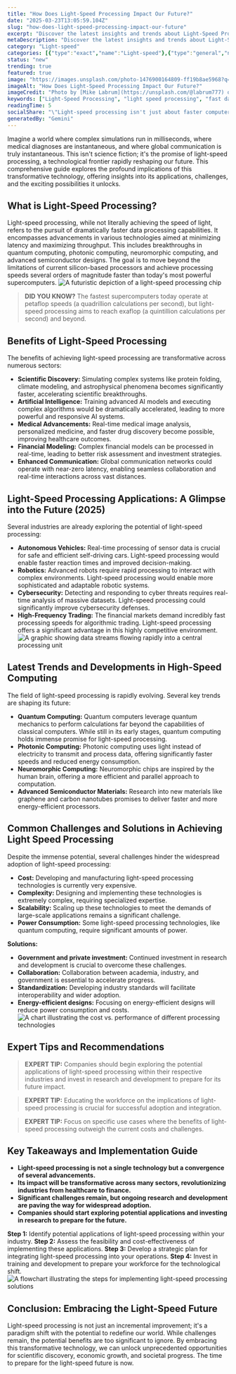 ```yaml
---
title: "How Does Light-Speed Processing Impact Our Future?"
date: "2025-03-23T13:05:59.104Z"
slug: "how-does-light-speed-processing-impact-our-future"
excerpt: "Discover the latest insights and trends about Light-Speed Processing. This comprehensive guide covers everything you need to know about Light-Speed Processing in 2025."
metaDescription: "Discover the latest insights and trends about Light-Speed Processing. This comprehensive guide covers everything you need to know about Light-Speed Process..."
category: "Light-speed"
categories: [{"type":"exact","name":"Light-speed"},{"type":"general","name":"Computing"},{"type":"medium","name":"Data Processing"},{"type":"specific","name":"Parallel Computing"},{"type":"niche","name":"GPU Acceleration"}]
status: "new"
trending: true
featured: true
image: "https://images.unsplash.com/photo-1476900164809-ff19b8ae5968?q=85&w=1200&fit=max&fm=webp&auto=compress"
imageAlt: "How Does Light-Speed Processing Impact Our Future?"
imageCredit: "Photo by [Mike Labrum](https://unsplash.com/@labrum777) on Unsplash"
keywords: ["Light-Speed Processing", "light speed processing", "fast data processing", "high-speed computing", "light speed technology", "what is light speed processing?", "benefits of light speed processing", "light speed processing applications", "buy light speed processors", "light speed processing solutions"]
readingTime: 5
socialShare: "\"Light-speed processing isn't just about faster computers; it's about unlocking a future where previously impossible breakthroughs in science, medicine, and technology become reality.\""
generatedBy: "Gemini"
---
```




Imagine a world where complex simulations run in milliseconds, where medical diagnoses are instantaneous, and where global communication is truly instantaneous. This isn't science fiction; it's the promise of light-speed processing, a technological frontier rapidly reshaping our future.  This comprehensive guide explores the profound implications of this transformative technology, offering insights into its applications, challenges, and the exciting possibilities it unlocks.

## What is Light-Speed Processing?

Light-speed processing, while not literally achieving the speed of light, refers to the pursuit of dramatically faster data processing capabilities.  It encompasses advancements in various technologies aimed at minimizing latency and maximizing throughput. This includes breakthroughs in quantum computing, photonic computing, neuromorphic computing, and advanced semiconductor designs.  The goal is to move beyond the limitations of current silicon-based processors and achieve processing speeds several orders of magnitude faster than today's most powerful supercomputers. ![A futuristic depiction of a light-speed processing chip](https://images.unsplash.com/photo-1529310399831-ed472b81d589?q=85&w=1200&fit=max&fm=webp&auto=compress)

> **DID YOU KNOW?** The fastest supercomputers today operate at petaflop speeds (a quadrillion calculations per second), but light-speed processing aims to reach exaflop (a quintillion calculations per second) and beyond.

## Benefits of Light-Speed Processing

The benefits of achieving light-speed processing are transformative across numerous sectors:

* **Scientific Discovery:**  Simulating complex systems like protein folding, climate modeling, and astrophysical phenomena becomes significantly faster, accelerating scientific breakthroughs.
* **Artificial Intelligence:**  Training advanced AI models and executing complex algorithms would be dramatically accelerated, leading to more powerful and responsive AI systems.
* **Medical Advancements:**  Real-time medical image analysis, personalized medicine, and faster drug discovery become possible, improving healthcare outcomes.
* **Financial Modeling:**  Complex financial models can be processed in real-time, leading to better risk assessment and investment strategies.
* **Enhanced Communication:**  Global communication networks could operate with near-zero latency, enabling seamless collaboration and real-time interactions across vast distances.

## Light-Speed Processing Applications: A Glimpse into the Future (2025)

Several industries are already exploring the potential of light-speed processing:

* **Autonomous Vehicles:**  Real-time processing of sensor data is crucial for safe and efficient self-driving cars. Light-speed processing would enable faster reaction times and improved decision-making.
* **Robotics:**  Advanced robots require rapid processing to interact with complex environments.  Light-speed processing would enable more sophisticated and adaptable robotic systems.
* **Cybersecurity:**  Detecting and responding to cyber threats requires real-time analysis of massive datasets. Light-speed processing could significantly improve cybersecurity defenses.
* **High-Frequency Trading:**  The financial markets demand incredibly fast processing speeds for algorithmic trading. Light-speed processing offers a significant advantage in this highly competitive environment.  ![A graphic showing data streams flowing rapidly into a central processing unit](https://images.unsplash.com/photo-1476900164809-ff19b8ae5968?q=85&w=1200&fit=max&fm=webp&auto=compress)

## Latest Trends and Developments in High-Speed Computing

The field of light-speed processing is rapidly evolving.  Several key trends are shaping its future:

* **Quantum Computing:**  Quantum computers leverage quantum mechanics to perform calculations far beyond the capabilities of classical computers.  While still in its early stages, quantum computing holds immense promise for light-speed processing.
* **Photonic Computing:**  Photonic computing uses light instead of electricity to transmit and process data, offering significantly faster speeds and reduced energy consumption.
* **Neuromorphic Computing:**  Neuromorphic chips are inspired by the human brain, offering a more efficient and parallel approach to computation.
* **Advanced Semiconductor Materials:**  Research into new materials like graphene and carbon nanotubes promises to deliver faster and more energy-efficient processors.

## Common Challenges and Solutions in Achieving Light Speed Processing

Despite the immense potential, several challenges hinder the widespread adoption of light-speed processing:

* **Cost:**  Developing and manufacturing light-speed processing technologies is currently very expensive.
* **Complexity:**  Designing and implementing these technologies is extremely complex, requiring specialized expertise.
* **Scalability:**  Scaling up these technologies to meet the demands of large-scale applications remains a significant challenge.
* **Power Consumption:**  Some light-speed processing technologies, like quantum computing, require significant amounts of power.

**Solutions:**

* **Government and private investment:** Continued investment in research and development is crucial to overcome these challenges.
* **Collaboration:**  Collaboration between academia, industry, and government is essential to accelerate progress.
* **Standardization:**  Developing industry standards will facilitate interoperability and wider adoption.
* **Energy-efficient designs:**  Focusing on energy-efficient designs will reduce power consumption and costs.  ![A chart illustrating the cost vs. performance of different processing technologies](https://images.unsplash.com/photo-1573655349936-de6bed86f839?q=85&w=1200&fit=max&fm=webp&auto=compress)

## Expert Tips and Recommendations

> **EXPERT TIP:**  Companies should begin exploring the potential applications of light-speed processing within their respective industries and invest in research and development to prepare for its future impact.

> **EXPERT TIP:**  Educating the workforce on the implications of light-speed processing is crucial for successful adoption and integration.

> **EXPERT TIP:**  Focus on specific use cases where the benefits of light-speed processing outweigh the current costs and challenges.

## Key Takeaways and Implementation Guide

* **Light-speed processing is not a single technology but a convergence of several advancements.**
* **Its impact will be transformative across many sectors, revolutionizing industries from healthcare to finance.**
* **Significant challenges remain, but ongoing research and development are paving the way for widespread adoption.**
* **Companies should start exploring potential applications and investing in research to prepare for the future.**

**Step 1:** Identify potential applications of light-speed processing within your industry.
**Step 2:**  Assess the feasibility and cost-effectiveness of implementing these applications.
**Step 3:**  Develop a strategic plan for integrating light-speed processing into your operations.
**Step 4:**  Invest in training and development to prepare your workforce for the technological shift. ![A flowchart illustrating the steps for implementing light-speed processing solutions](https://images.unsplash.com/photo-1455058683937-c45857082982?q=85&w=1200&fit=max&fm=webp&auto=compress)

## Conclusion: Embracing the Light-Speed Future

Light-speed processing is not just an incremental improvement; it's a paradigm shift with the potential to redefine our world.  While challenges remain, the potential benefits are too significant to ignore.  By embracing this transformative technology, we can unlock unprecedented opportunities for scientific discovery, economic growth, and societal progress.  The time to prepare for the light-speed future is now.

